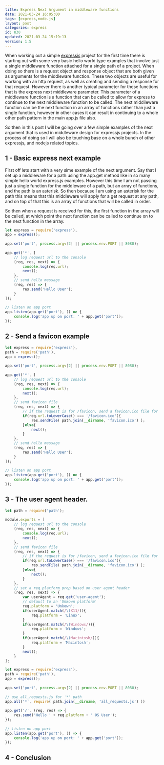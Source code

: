 ```yaml
---
title: Express Next Argument in middleware functions
date: 2021-03-24 16:05:00
tags: [express,node.js]
layout: post
categories: express
id: 830
updated: 2021-03-24 15:19:13
version: 1.5
---
```


When working out a simple [expressjs](https://expressjs.com/) project for the first time there is starting out with some very basic hello world type examples that involve just a single middleware function attached for a single path of a project. When doing so there is a request object and response object that are both given as arguments for the middleware function. These two objects are useful for working with an http request, as well as creating and sending a response for that request. However there is another typical parameter for these functions that is the express next middleware parameter. This parameter of a middleware function is a function that can be called to allow for express to continue to the next middleware function to be called. The next middileware function can be the next function in an array of functions rather than just a single function, however in other cases it can result in continuing to a whole other path pattern in the main app.js file also.

So then in this post I will be going over a few simple examples of the next argument that is used in middleware design for expressjs projects. In the process of doing so I will also be touching base on a whole bunch of other expressjs, and nodejs related topics.

<!-- more -->

## 1 - Basic express next example

First off lets start with a very sime example of the next argument. Say that I set up a middleware for a path using the app.get method like in so many simple hello world express.js examples. However this time I am not passing just a single function for the middleware of a path, but an array of functions, and the path is an asterisk. So then because I am using an asterisk for the path this means that this middleware will apply for a get request at any path, and on top of that this is an array of functions that will be called in order.

So then when a request is received for this, the first function in the array will be called, at which point the next function can be called to continue on to the next function in the array.

```js
let express = require('express'),
app = express();
 
app.set('port', process.argv[2] || process.env.PORT || 8080);
 
app.get('*', [
    // log request url to the console
    (req, res, next) => {
        console.log(req.url);
        next();
    },
    // send hello message
    (req, res) => {
        res.send('Hello User');
    }
]);
 
// listen on app port
app.listen(app.get('port'), () => {
    console.log('app up on port: ' + app.get('port'));
});
```

## 2 - Send a favicon example

```js
let express = require('express'),
path = require('path'),
app = express();
 
app.set('port', process.argv[2] || process.env.PORT || 8080);
 
app.get('*', [
    // log request url to the console
    (req, res, next) => {
        console.log(req.url);
        next();
    },
    // send favicon file
    (req, res, next) => {
        // if the request is for /favicon, send a favicon.ico file for the request
        if(req.url.toLowerCase() === '/favicon.ico'){
            res.sendFile( path.join(__dirname, 'favicon.ico') );
        }else{
            next();
        }
    },
    // send hello message
    (req, res) => {
        res.send('Hello User');
    }
]);
 
// listen on app port
app.listen(app.get('port'), () => {
    console.log('app up on port: ' + app.get('port'));
});
```

## 3 - The user agent header.

```js
let path = require('path');
 
module.exports = [
    // log request url to the console
    (req, res, next) => {
        console.log(req.url);
        next();
    },
    // send favicon file
    (req, res, next) => {
        // if the request is for /favicon, send a favicon.ico file for the request
        if(req.url.toLowerCase() === '/favicon.ico'){
            res.sendFile( path.join(__dirname, 'favicon.ico') );
        }else{
            next();
        }
    },
    // set a req.platform prop based on user agent header
    (req, res, next) => {
        var userAgent = req.get('user-agent');
        // default to an 'Unkown platform'
        req.platform = 'Unkown';
        if(userAgent.match(/\(X11/)){
            req.platform = 'Linux';
        }
        if(userAgent.match(/\(Windows/)){
            req.platform = 'Windows';
        }
        if(userAgent.match(/\(Macintosh/)){
            req.platform = 'Macintosh';
        }
        next();
    }
];
```

```js
let express = require('express'),
path = require('path'),
app = express();
 
app.set('port', process.argv[2] || process.env.PORT || 8080);
 
// use all_requests.js for '*' path
app.all('*', require( path.join(__dirname, 'all_requests.js') ))
 
app.get('/', (req, res) => {
    res.send('Hello ' + req.platform + ' OS User');
});
 
// listen on app port
app.listen(app.get('port'), () => {
    console.log('app up on port: ' + app.get('port'));
});
```

## 4 - Conclusion


